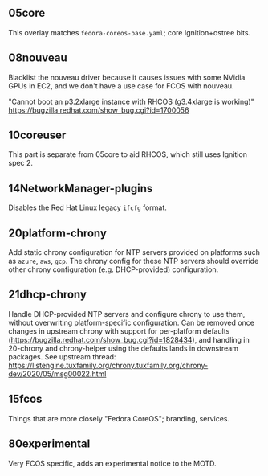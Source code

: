 05core
-----

This overlay matches `fedora-coreos-base.yaml`; core Ignition+ostree bits.

08nouveau
---------

Blacklist the nouveau driver because it causes issues with some NVidia GPUs in EC2,
and we don't have a use case for FCOS with nouveau.

"Cannot boot an p3.2xlarge instance with RHCOS (g3.4xlarge is working)"
https://bugzilla.redhat.com/show_bug.cgi?id=1700056

10coreuser
---------

This part is separate from 05core to aid RHCOS, which still uses Ignition spec 2.

14NetworkManager-plugins
------------------------

Disables the Red Hat Linux legacy `ifcfg` format.

20platform-chrony
-----------------

Add static chrony configuration for NTP servers provided on platforms
such as `azure`, `aws`, `gcp`. The chrony config for these NTP servers
should override other chrony configuration (e.g. DHCP-provided)
configuration.

21dhcp-chrony
-------------

Handle DHCP-provided NTP servers and configure chrony to use them,
without overwriting platform-specific configuration. Can be removed
once changes in upstream chrony with support for per-platform
defaults (https://bugzilla.redhat.com/show_bug.cgi?id=1828434),
and handling in 20-chrony and chrony-helper using the defaults
lands in downstream packages. See upstream thread:
https://listengine.tuxfamily.org/chrony.tuxfamily.org/chrony-dev/2020/05/msg00022.html

15fcos
------

Things that are more closely "Fedora CoreOS"; branding, services.

80experimental
--------------

Very FCOS specific, adds an experimental notice to the MOTD.
